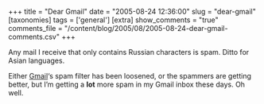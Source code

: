 +++
title = "Dear Gmail"
date = "2005-08-24 12:36:00"
slug = "dear-gmail"
[taxonomies]
tags = ['general']
[extra]
show_comments = "true"
comments_file = "/content/blog/2005/08/2005-08-24-dear-gmail-comments.csv"
+++

Any mail I receive that only contains Russian characters is spam. Ditto for Asian languages.

Either [Gmail](http://mail.google.com)‘s spam filter has been loosened, or the spammers are getting better, but I’m getting a **lot** more spam in my Gmail inbox these days. Oh well.
